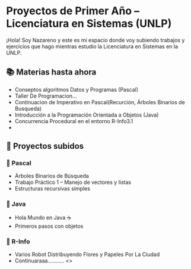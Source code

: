 # Proyectos de Primer Año – Licenciatura en Sistemas (UNLP)

¡Hola! Soy Nazareno y este es mi espacio donde voy subiendo trabajos y ejercicios que hago mientras estudio la Licenciatura en Sistemas en la UNLP.

## 📚 Materias hasta ahora

- Conseptos algoritmos Datos y Programas  (Pascal)
- Taller De Programacion...
- Continuacion de Imperativo en Pascal(Recurción, Árboles Binarios de Busqueda)
- Introducción a la Programación Orientada a Objetos (Java)
- Concurrencia Procedural en el entorno R-Info3.1
- 
  
    
## 🔧 Proyectos subidos

### 🔵 Pascal
- Árboles Binarios de Búsqueda
- Trabajo Práctico 1 – Manejo de vectores y listas
- Estructuras recursivas simples

### 🔵 Java
- Hola Mundo en Java ☕
- Primeros pasos con objetos


### 🔵 R-Info
- Varios Robot Distribuyendo Flores y Papeles Por La Ciudad 
- Continuaraaa........... <\>
